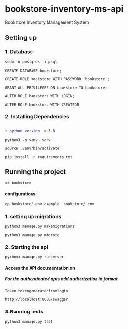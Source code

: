 # bookstore-inventory-ms-api
Bookstore Inventory Management System

## Setting up
### 1. Database

```diff
sudo -u postgres -i psql
```
```
CREATE DATABASE bookstore;
```
```
CREATE ROLE bookstore WITH PASSWORD 'bookstore';
```
```
GRANT ALL PRIVILEGES ON bookstore TO bookstore;

```
```
ALTER ROLE bookstore WITH LOGIN;
```
```
ALTER ROLE bookstore WITH CREATEDB;
```


### 2. Installing Dependencies
```diff 

+ python version  > 3.8
```
```
python3 -m venv .venv

```
```
source .venv/bin/activate
```
```
pip install -r requirements.txt
```
## Running the project
```
cd bookstore
```

#### configurations
```
cp bookstore/.env.example  bookstore/.env
```
### 1. setting up migrations
```
python3 manage.py makemigrations
```
```
python3 manage.py migrate
```
### 2. Starting the api
```
python3 manage.py runserver
```
#### Access the API documentation on 
##### For the authenticated apis add authorization in format
```
Token tokengeneratedfromlogin
```
```
http://localhost:8000/swagger
```
### 3.Running tests
```
python3 manage.py test
```
